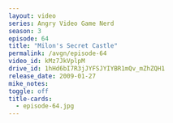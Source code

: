 ```yaml
---
layout: video
series: Angry Video Game Nerd
season: 3
episode: 64
title: "Milon's Secret Castle"
permalink: /avgn/episode-64
video_id: kMz7JkVplpM
drive_id: 1hHd6bI7R3jJYFSJYIYBR1mQv_mZhZQH1
release_date: 2009-01-27
mike_notes:
toggle: off
title-cards:
  - episode-64.jpg
---
```

